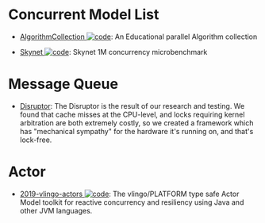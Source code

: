# Concurrent Model List

- [AlgorithmCollection ![code](https://ng-tech.icu/assets/code.svg)](https://github.com/s-hironobu/AlgorithmCollection): An Educational parallel Algorithm collection

- [Skynet ![code](https://ng-tech.icu/assets/code.svg)](https://github.com/atemerev/skynet): Skynet 1M concurrency microbenchmark

# Message Queue

- [Disruptor](http://lmax-exchange.github.io/disruptor/): The Disruptor is the result of our research and testing. We found that cache misses at the CPU-level, and locks requiring kernel arbitration are both extremely costly, so we created a framework which has "mechanical sympathy" for the hardware it's running on, and that's lock-free.

# Actor

- [2019-vlingo-actors ![code](https://ng-tech.icu/assets/code.svg)](https://github.com/vlingo/vlingo-actors): The vlingo/PLATFORM type safe Actor Model toolkit for reactive concurrency and resiliency using Java and other JVM languages.
